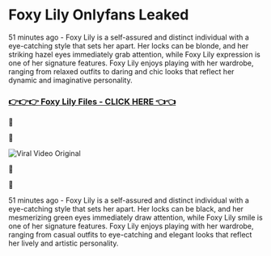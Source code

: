 # Foxy Lily Onlyfans Leaked

<p>51 minutes ago - Foxy Lily is a self-assured and distinct individual with a eye-catching style that sets her apart. Her locks can be blonde, and her striking hazel eyes immediately grab attention, while Foxy Lily expression is one of her signature features. Foxy Lily enjoys playing with her wardrobe, ranging from relaxed outfits to daring and chic looks that reflect her dynamic and imaginative personality.</p><p>
<h3><a href="https://fansleaks.com-getfree.pro/foxy-lily" rel="nofollow">👉👉👉 Foxy Lily Files - CLICK HERE 👈👈</a></h3>
<p>🔻</p>
<p>🔻</p> <p>
<a href="https://fansleaks.com-getfree.pro/foxy-lily" rel="nofollow"><img src="https://i.imgur.com/0ZbtXZ5.gif" alt="Viral Video Original" style="max-width: 100%; display: inline-block;" data-target="animated-image.originalImage"></a>
<p>🔻</p>
<p>🔻</p> <p>51 minutes ago - Foxy Lily is a self-assured and distinct individual with a eye-catching style that sets her apart. Her locks can be black, and her mesmerizing green eyes immediately draw attention, while Foxy Lily smile is one of her signature features. Foxy Lily enjoys playing with her wardrobe, ranging from casual outfits to eye-catching and elegant looks that reflect her lively and artistic personality.</p>